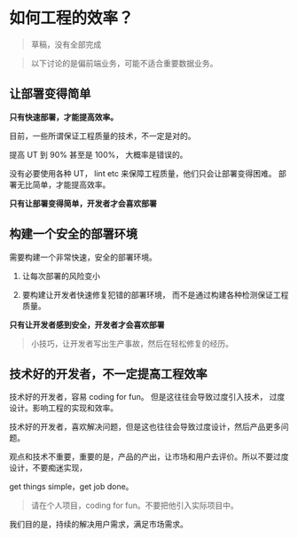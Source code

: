 # 如何工程的效率？

> 草稿，没有全部完成

> 以下讨论的是偏前端业务，可能不适合重要数据业务。

## 让部署变得简单

**只有快速部署，才能提高效率。**

目前，一些所谓保证工程质量的技术，不一定是对的。

提高 UT 到 90% 甚至是 100%， 大概率是错误的。

没有必要使用各种 UT， lint etc 来保障工程质量，他们只会让部署变得困难。 部署无比简单，才能提高效率。

**只有让部署变得简单，开发者才会喜欢部署**

## 构建一个安全的部署环境

需要构建一个非常快速，安全的部署环境。

1. 让每次部署的风险变小

2. 要构建让开发者快速修复犯错的部署环境， 而不是通过构建各种检测保证工程质量。

**只有让开发者感到安全，开发者才会喜欢部署**

> 小技巧，让开发者写出生产事故，然后在轻松修复的经历。

## 技术好的开发者，不一定提高工程效率

技术好的开发者，容易 coding for fun。 但是这往往会导致过度引入技术， 过度设计。影响工程的实现和效率。

技术好的开发者，喜欢解决问题，但是这也往往会导致过度设计，然后产品更多问题。

观点和技术不重要，重要的是，产品的产出，让市场和用户去评价。所以不要过度设计，不要痴迷实现，

get things simple，get job done。

> 请在个人项目，coding for fun。不要把他引入实际项目中。

我们目的是，持续的解决用户需求，满足市场需求。

